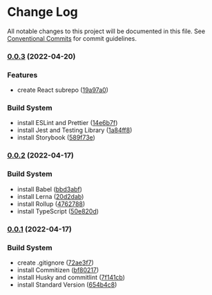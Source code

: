 # Change Log

All notable changes to this project will be documented in this file.
See [Conventional Commits](https://conventionalcommits.org) for commit guidelines.

### [0.0.3](https://github.com/haepari-ui/haepari-ui/compare/v0.0.2...v0.0.3) (2022-04-20)

### Features

- create React subrepo ([19a97a0](https://github.com/haepari-ui/haepari-ui/commit/19a97a003c70edbdf08dcaa3fe1f0b28a6773d36))

### Build System

- install ESLint and Prettier ([14e6b7f](https://github.com/haepari-ui/haepari-ui/commit/14e6b7fb0e60f7eb9bb3220a3309774612e4f922))
- install Jest and Testing Library ([1a84ff8](https://github.com/haepari-ui/haepari-ui/commit/1a84ff8d46e0f451b804b2d1fe1cb285d18a3dc7))
- install Storybook ([589f73e](https://github.com/haepari-ui/haepari-ui/commit/589f73e084d5ceada70c39e911e1762eebf1a16c))

### [0.0.2](https://github.com/haepari-ui/haepari-ui/compare/v0.0.1...v0.0.2) (2022-04-17)

### Build System

- install Babel ([bbd3abf](https://github.com/haepari-ui/haepari-ui/commit/bbd3abfc6f11142c77e67387fc0eff529acef232))
- install Lerna ([20d2dab](https://github.com/haepari-ui/haepari-ui/commit/20d2dabd1ff067f4d4cfd3d56d2353e998cf3d67))
- install Rollup ([4762788](https://github.com/haepari-ui/haepari-ui/commit/4762788a434e6b259038e17ae174783c53ac82be))
- install TypeScript ([50e820d](https://github.com/haepari-ui/haepari-ui/commit/50e820d3064c4c6a2e54541b5d709043188e6676))

### [0.0.1](https://github.com/haepari-ui/haepari-ui/compare/v0.0.0...v0.0.1) (2022-04-17)

### Build System

- create .gitignore ([72ae3f7](https://github.com/haepari-ui/haepari-ui/commit/72ae3f7a56263f2699fc39c4e4ded02f66431c92))
- install Commitizen ([bf80217](https://github.com/haepari-ui/haepari-ui/commit/bf80217105c130199d972cdc6530cb1221c1ec2d))
- install Husky and commitlint ([7f141cb](https://github.com/haepari-ui/haepari-ui/commit/7f141cb945491d6279b1cb8d34da65f6d6da71f0))
- install Standard Version ([654b4c8](https://github.com/haepari-ui/haepari-ui/commit/654b4c8c7a60a97de27efc2a5e561ca6d4fe2825))

